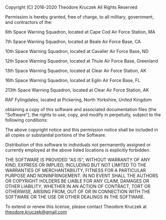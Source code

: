 Copyright (C) 2016-2020 Theodore Kruczek
All Rights Reserved

Permission is hereby granted, free of charge, to all military, government,
and contractors of the:

6th Space Warning Squadron, located at Cape Cod Air Force Station, MA

7th Space Warning Squadron, located at Beale Air Force Base, CA

10th Space Warning Squadron, located at Cavalier Air Force Base, ND

12th Space Warning Squadron, located at Thule Air Force Base, Greenland

13th Space Warning Squadron, located at Clear Air Force Station, AK

16th Space Warning Squadron, located at Eglin Air Force Base, FL

213th Space Warning Squadron, located at Clear Air Force Station, AK

RAF Fylingdales, located at Pickering, North Yorkshire, United Kingdom

obtaining a copy of this software and associated documentation files
(the "Software"), the rights to use, copy, and modify in perpetuity,
subject to the following conditions:

The above copyright notice and this permission notice shall be included in all
copies or substantial portions of the Software.

Distribution of this software to individuals not permanently assigned or
currently employed at the above listed locations is explicitly forbidden.

THE SOFTWARE IS PROVIDED "AS IS", WITHOUT WARRANTY OF ANY KIND, EXPRESS OR
IMPLIED, INCLUDING BUT NOT LIMITED TO THE WARRANTIES OF MERCHANTABILITY,
FITNESS FOR A PARTICULAR PURPOSE AND NONINFRINGEMENT. IN NO EVENT SHALL THE
AUTHORS OR COPYRIGHT HOLDERS BE LIABLE FOR ANY CLAIM, DAMAGES OR OTHER
LIABILITY, WHETHER IN AN ACTION OF CONTRACT, TORT OR OTHERWISE, ARISING FROM,
OUT OF OR IN CONNECTION WITH THE SOFTWARE OR THE USE OR OTHER DEALINGS IN THE
SOFTWARE.

To extend or renew this license, please contact Theodore Kruczek
at theodore.kruczek@gmail.com
